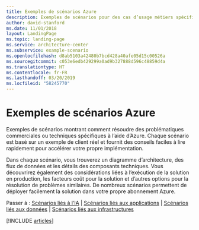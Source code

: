 ```yaml
---
title: Exemples de scénarios Azure
description: Exemples de scénarios pour des cas d’usage métiers spécifiques
author: david-stanford
ms.date: 11/01/2018
layout: LandingPage
ms.topic: landing-page
ms.service: architecture-center
ms.subservice: example-scenario
ms.openlocfilehash: d8ab5103a42480b7bcd428a40afe05d15c00526a
ms.sourcegitcommit: c053e6edb429299a0ad9b327888d596c48859d4a
ms.translationtype: HT
ms.contentlocale: fr-FR
ms.lasthandoff: 03/20/2019
ms.locfileid: "58245770"
---
```

# <a name="azure-example-scenarios"></a>Exemples de scénarios Azure

Exemples de scénarios montrant comment résoudre des problématiques commerciales ou techniques spécifiques à l’aide d’Azure. Chaque scénario est basé sur un exemple de client réel et fournit des conseils faciles à lire rapidement pour accélérer votre propre implémentation.

Dans chaque scénario, vous trouverez un diagramme d’architecture, des flux de données et les détails des composants techniques. Vous découvrirez également des considérations liées à l’exécution de la solution en production, les facteurs coût pour la solution et d’autres options pour la résolution de problèmes similaires. De nombreux scénarios permettent de déployer facilement la solution dans votre propre abonnement Azure.

Passer à : [Scénarios liés à l’IA](#ai-scenarios) | [Scénarios liés aux applications](#application-scenarios) | [Scénarios liés aux données](#data-scenarios) | [Scénarios liés aux infrastructures](#infrastructure-scenarios)

[!INCLUDE [articles](../../includes/scenario_articles-experimental.md)]
